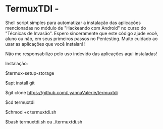 # TermuxTDI - 
Shell script simples para automatizar a instalação das aplicações mencionadas no módulo de "Hackeando com Android" no curso do "Técnicas de Invasão".
Espero sinceramente que este código ajude você, aluno ou não, em seus primeiros passos no Pentesting.
Muito cuidado ao usar as aplicações que você instalará!

Não me responsabilizo pelo uso indevido das aplicações aqui instaladas!


Instalação:

$termux-setup-storage

$apt install git

$git clone https://github.com/LyannaValerie/termuxtdi

$cd termuxtdi

$chmod +x termuxtdi.sh

$bash termuxtdi.sh ou ./termuxtdi.sh
